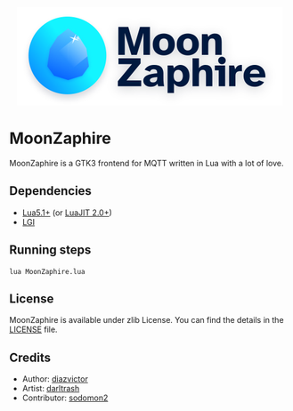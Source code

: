 <p align="center">
 <a href="https://github.com/diazvictor/MoonZaphire"><img src="https://github.com/diazvictor/MoonZaphire/raw/v3.0/data/images/MoonZaphire-logo.svg" alt="MoonZaphire Logo"></a>
</p>

# MoonZaphire

MoonZaphire is a GTK3 frontend for MQTT written in Lua with a lot of love.

## Dependencies

- [Lua5.1+](https://www.lua.org/download.html) (or [LuaJIT 2.0+](https://luajit.org/))
- [LGI](https://github.com/pavouk/lgi)


## Running steps

```
lua MoonZaphire.lua
```

## License

MoonZaphire is available under zlib License. You can find the details in the [LICENSE](LICENSE) file.

## Credits
- Author: [diazvictor](https://github.com/diazvictor)
- Artist: [darltrash](https://github.com/darltrash)
- Contributor: [sodomon2](https://github.com/sodomon2)
